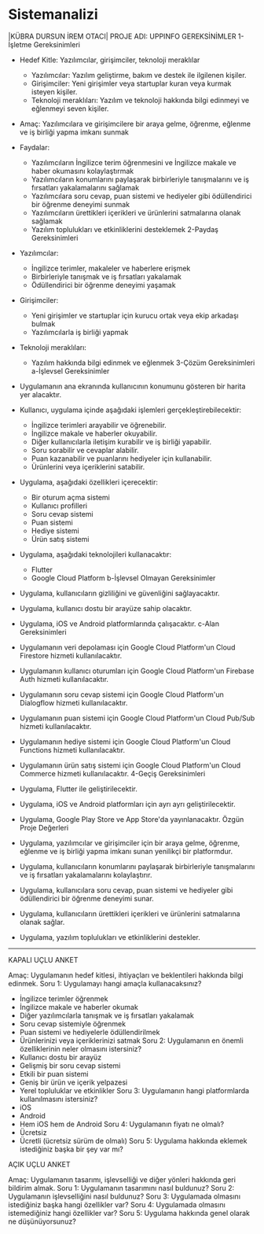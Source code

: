 # Sistemanalizi
|KÜBRA DURSUN İREM OTACI|
PROJE ADI: UPPINFO
GEREKSİNİMLER
1-İşletme Gereksinimleri
* Hedef Kitle: Yazılımcılar, girişimciler, teknoloji meraklılar
    * Yazılımcılar: Yazılım geliştirme, bakım ve destek ile ilgilenen kişiler.
    * Girişimciler: Yeni girişimler veya startuplar kuran veya kurmak isteyen kişiler.
    * Teknoloji meraklıları: Yazılım ve teknoloji hakkında bilgi edinmeyi ve eğlenmeyi seven kişiler.

* Amaç: Yazılımcılara ve girişimcilere bir araya gelme, öğrenme, eğlenme ve iş birliği yapma imkanı sunmak
* Faydalar:
    * Yazılımcıların İngilizce terim öğrenmesini ve İngilizce makale ve haber okumasını kolaylaştırmak
    * Yazılımcıların konumlarını paylaşarak birbirleriyle tanışmalarını ve iş fırsatları yakalamalarını sağlamak
    * Yazılımcılara soru cevap, puan sistemi ve hediyeler gibi ödüllendirici bir öğrenme deneyimi sunmak
    * Yazılımcıların ürettikleri içerikleri ve ürünlerini satmalarına olanak sağlamak
    * Yazılım toplulukları ve etkinliklerini desteklemek
2-Paydaş Gereksinimleri
* Yazılımcılar:
    * İngilizce terimler, makaleler ve haberlere erişmek
    * Birbirleriyle tanışmak ve iş fırsatları yakalamak
    * Ödüllendirici bir öğrenme deneyimi yaşamak
* Girişimciler:
    * Yeni girişimler ve startuplar için kurucu ortak veya ekip arkadaşı bulmak
    * Yazılımcılarla iş birliği yapmak
* Teknoloji meraklıları:
    * Yazılım hakkında bilgi edinmek ve eğlenmek
3-Çözüm Gereksinimleri
a-İşlevsel Gereksinimler
* Uygulamanın ana ekranında kullanıcının konumunu gösteren bir harita yer alacaktır.
* Kullanıcı, uygulama içinde aşağıdaki işlemleri gerçekleştirebilecektir:
    * İngilizce terimleri arayabilir ve öğrenebilir.
    * İngilizce makale ve haberler okuyabilir.
    * Diğer kullanıcılarla iletişim kurabilir ve iş birliği yapabilir.
    * Soru sorabilir ve cevaplar alabilir.
    * Puan kazanabilir ve puanlarını hediyeler için kullanabilir.
    * Ürünlerini veya içeriklerini satabilir.
* Uygulama, aşağıdaki özellikleri içerecektir:
    * Bir oturum açma sistemi
    * Kullanıcı profilleri
    * Soru cevap sistemi
    * Puan sistemi
    * Hediye sistemi
    * Ürün satış sistemi
* Uygulama, aşağıdaki teknolojileri kullanacaktır:
    * Flutter
    * Google Cloud Platform
b-İşlevsel Olmayan Gereksinimler
* Uygulama, kullanıcıların gizliliğini ve güvenliğini sağlayacaktır.
* Uygulama, kullanıcı dostu bir arayüze sahip olacaktır.
* Uygulama, iOS ve Android platformlarında çalışacaktır.
c-Alan Gereksinimleri
* Uygulamanın veri depolaması için Google Cloud Platform'un Cloud Firestore hizmeti kullanılacaktır.
* Uygulamanın kullanıcı oturumları için Google Cloud Platform'un Firebase Auth hizmeti kullanılacaktır.
* Uygulamanın soru cevap sistemi için Google Cloud Platform'un Dialogflow hizmeti kullanılacaktır.
* Uygulamanın puan sistemi için Google Cloud Platform'un Cloud Pub/Sub hizmeti kullanılacaktır.
* Uygulamanın hediye sistemi için Google Cloud Platform'un Cloud Functions hizmeti kullanılacaktır.
* Uygulamanın ürün satış sistemi için Google Cloud Platform'un Cloud Commerce hizmeti kullanılacaktır.
4-Geçiş Gereksinimleri
* Uygulama, Flutter ile geliştirilecektir.
* Uygulama, iOS ve Android platformları için ayrı ayrı geliştirilecektir.
* Uygulama, Google Play Store ve App Store'da yayınlanacaktır.
Özgün Proje Değerleri
* Uygulama, yazılımcılar ve girişimciler için bir araya gelme, öğrenme, eğlenme ve iş birliği yapma imkanı sunan yenilikçi bir platformdur.
* Uygulama, kullanıcıların konumlarını paylaşarak birbirleriyle tanışmalarını ve iş fırsatları yakalamalarını kolaylaştırır.
* Uygulama, kullanıcılara soru cevap, puan sistemi ve hediyeler gibi ödüllendirici bir öğrenme deneyimi sunar.
* Uygulama, kullanıcıların ürettikleri içerikleri ve ürünlerini satmalarına olanak sağlar.
* Uygulama, yazılım toplulukları ve etkinliklerini destekler.
---------------------------------------------------------------------------------------
KAPALI UÇLU ANKET

Amaç: Uygulamanın hedef kitlesi, ihtiyaçları ve beklentileri hakkında bilgi edinmek.
Soru 1: Uygulamayı hangi amaçla kullanacaksınız?
* İngilizce terimler öğrenmek
* İngilizce makale ve haberler okumak
* Diğer yazılımcılarla tanışmak ve iş fırsatları yakalamak
* Soru cevap sistemiyle öğrenmek
* Puan sistemi ve hediyelerle ödüllendirilmek
* Ürünlerinizi veya içeriklerinizi satmak
Soru 2: Uygulamanın en önemli özelliklerinin neler olmasını istersiniz?
* Kullanıcı dostu bir arayüz
* Gelişmiş bir soru cevap sistemi
* Etkili bir puan sistemi
* Geniş bir ürün ve içerik yelpazesi
* Yerel topluluklar ve etkinlikler
Soru 3: Uygulamanın hangi platformlarda kullanılmasını istersiniz?
* iOS
* Android
* Hem iOS hem de Android
Soru 4: Uygulamanın fiyatı ne olmalı?
* Ücretsiz
* Ücretli (ücretsiz sürüm de olmalı)
Soru 5: Uygulama hakkında eklemek istediğiniz başka bir şey var mı?

AÇIK UÇLU ANKET

Amaç: Uygulamanın tasarımı, işlevselliği ve diğer yönleri hakkında geri bildirim almak.
Soru 1: Uygulamanın tasarımını nasıl buldunuz?
Soru 2: Uygulamanın işlevselliğini nasıl buldunuz?
Soru 3: Uygulamada olmasını istediğiniz başka hangi özellikler var?
Soru 4: Uygulamada olmasını istemediğiniz hangi özellikler var?
Soru 5: Uygulama hakkında genel olarak ne düşünüyorsunuz?


